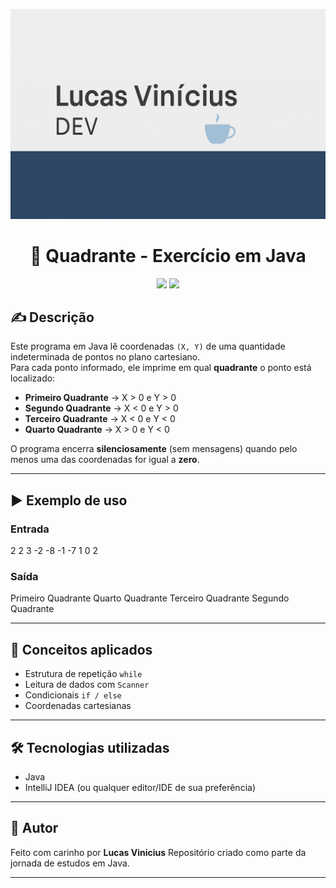 ![Banner](./banner.png)

<h1 align="center">🧭 Quadrante - Exercício em Java</h1>

<p align="center">
  <img src="https://img.shields.io/badge/Java-ED9B00?style=for-the-badge&logo=java&logoColor=white" />
  <img src="https://img.shields.io/badge/Exercício-Estrutura%20de%20Repetição-blueviolet?style=for-the-badge" />
</p>

## ✍️ Descrição

Este programa em Java lê coordenadas `(X, Y)` de uma quantidade indeterminada de pontos no plano cartesiano.  
Para cada ponto informado, ele imprime em qual **quadrante** o ponto está localizado:

- **Primeiro Quadrante** → X > 0 e Y > 0  
- **Segundo Quadrante** → X < 0 e Y > 0  
- **Terceiro Quadrante** → X < 0 e Y < 0  
- **Quarto Quadrante** → X > 0 e Y < 0  

O programa encerra **silenciosamente** (sem mensagens) quando pelo menos uma das coordenadas for igual a **zero**.

---

## ▶️ Exemplo de uso

### **Entrada**

2 2
3 -2
-8 -1
-7 1
0 2

### **Saída**

Primeiro Quadrante
Quarto Quadrante
Terceiro Quadrante
Segundo Quadrante

---

## 🧠 Conceitos aplicados

- Estrutura de repetição `while`
- Leitura de dados com `Scanner`
- Condicionais `if / else`
- Coordenadas cartesianas

---

## 🛠️ Tecnologias utilizadas

- Java
- IntelliJ IDEA (ou qualquer editor/IDE de sua preferência)

---

## 🚀 Autor

Feito com carinho por **Lucas Vinicius**
Repositório criado como parte da jornada de estudos em Java.

---
